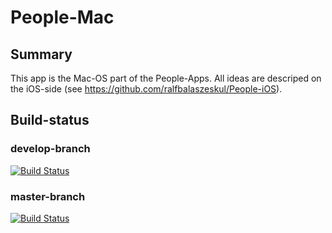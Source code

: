 # People-Mac

## Summary
This app is the Mac-OS part of the People-Apps.
All ideas are descriped on the iOS-side (see https://github.com/ralfbalaszeskul/People-iOS).

## Build-status
### develop-branch
[![Build Status](https://travis-ci.org/ralfbalaszeskul/People-Mac.svg?branch=develop)](https://travis-ci.org/ralfbalaszeskul/People-Mac)

### master-branch
[![Build Status](https://travis-ci.org/ralfbalaszeskul/People-Mac.svg?branch=master)](https://travis-ci.org/ralfbalaszeskul/People-Mac)


